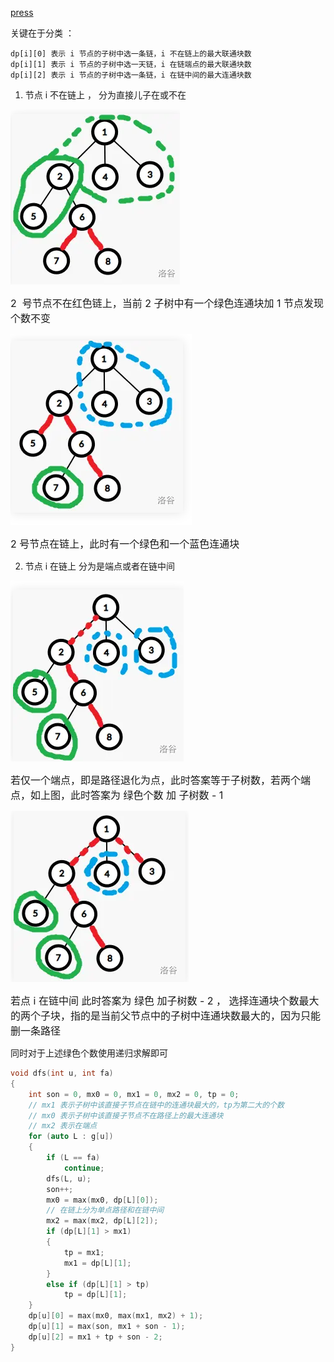 [press](https://www.cnblogs.com/Sundar-2022/p/18591492)

关键在于分类 ： 

```ccp
dp[i][0] 表示 i 节点的子树中选一条链，i 不在链上的最大联通块数
dp[i][1] 表示 i 节点的子树中选一天链，i 在链端点的最大联通块数
dp[i][2] 表示 i 节点的子树中选一条链，i 在链中间的最大连通块数
```

1. 节点 i 不在链上 ， 分为直接儿子在或不在

![image-20250422212037056](./../../Images/image-20250422212037056.png)

<font size = 3>2  号节点不在红色链上，当前 2 子树中有一个绿色连通块加 1 节点发现个数不变</font>

![image-20250422212220157](./../../Images/image-20250422212220157.png)

<font size = 3>2 号节点在链上，此时有一个绿色和一个蓝色连通块</font>

2. 节点 i 在链上 分为是端点或者在链中间

![image-20250422212351577](./../../Images/image-20250422212351577.png)

<font size =3>若仅一个端点，即是路径退化为点，此时答案等于子树数，若两个端点，如上图，此时答案为 绿色个数 加 子树数 - 1</font>

![image-20250422212735716](./../../Images/image-20250422212735716.png)

<font size =3>若点 i 在链中间 此时答案为 绿色 加子树数 - 2 ， 选择连通块个数最大的两个子块，指的是当前父节点中的子树中连通块数最大的，因为只能删一条路径</font>



同时对于上述绿色个数使用递归求解即可

```cpp
void dfs(int u, int fa)
{
    int son = 0, mx0 = 0, mx1 = 0, mx2 = 0, tp = 0;
    // mx1 表示子树中该直接子节点在链中的连通块最大的，tp为第二大的个数
    // mx0 表示子树中该直接子节点不在路径上的最大连通块
    // mx2 表示在端点
    for (auto L : g[u])
    {
        if (L == fa)
            continue;
        dfs(L, u);
        son++;
        mx0 = max(mx0, dp[L][0]);
        // 在链上分为单点路径和在链中间
        mx2 = max(mx2, dp[L][2]);
        if (dp[L][1] > mx1)
        {
            tp = mx1;
            mx1 = dp[L][1];
        }
        else if (dp[L][1] > tp)
            tp = dp[L][1];
    }
    dp[u][0] = max(mx0, max(mx1, mx2) + 1);
    dp[u][1] = max(son, mx1 + son - 1);
    dp[u][2] = mx1 + tp + son - 2;
}
```

